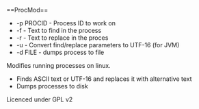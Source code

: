 ==ProcMod==

        
* -p PROCID - Process ID to work on
* -f        - Text to find in the process
* -r        - Text to replace in the proces
* -u        - Convert find/replace parameters to UTF-16 (for JVM)
* -d FILE   - dumps process to file


Modifies running processes on linux.

* Finds ASCII text or UTF-16 and replaces it with alternative text
* Dumps processes to disk 

Licenced under GPL v2
